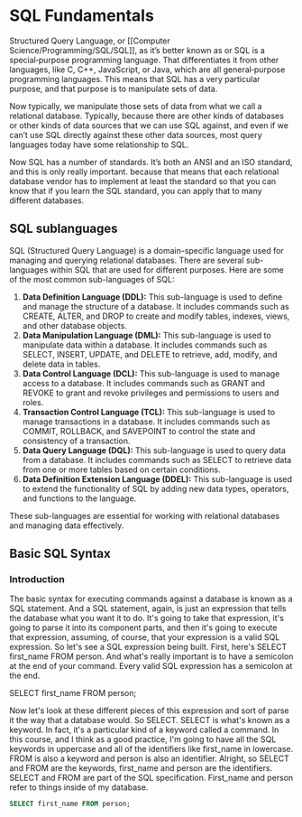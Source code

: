 # SQL Fundamentals

Structured Query Language, or [[Computer Science/Programming/SQL/SQL]], as it’s better known as or SQL is a special‑purpose programming language. That differentiates it from other languages, like C, C++, JavaScript, or Java, which are all general‑purpose programming languages. This means that SQL has a very particular purpose, and that purpose is to manipulate sets of data.

Now typically, we manipulate those sets of data from what we call a relational database. Typically, because there are other kinds of databases or other kinds of data sources that we can use SQL against, and even if we can’t use SQL directly against these other data sources, most query languages today have some relationship to SQL.

Now SQL has a number of standards. It’s both an ANSI and an ISO standard, and this is only really important. because that means that each relational database vendor has to implement at least the standard so that you can know that if you learn the SQL standard, you can apply that to many different databases.

## SQL sublanguages

SQL (Structured Query Language) is a domain-specific language used for managing and querying relational databases. There are several sub-languages within SQL that are used for different purposes. Here are some of the most common sub-languages of SQL:

1. **Data Definition Language (DDL):** This sub-language is used to define and manage the structure of a database. It includes commands such as CREATE, ALTER, and DROP to create and modify tables, indexes, views, and other database objects.
2. **Data Manipulation Language (DML):** This sub-language is used to manipulate data within a database. It includes commands such as SELECT, INSERT, UPDATE, and DELETE to retrieve, add, modify, and delete data in tables.
3. **Data Control Language (DCL):** This sub-language is used to manage access to a database. It includes commands such as GRANT and REVOKE to grant and revoke privileges and permissions to users and roles.
4. **Transaction Control Language (TCL):** This sub-language is used to manage transactions in a database. It includes commands such as COMMIT, ROLLBACK, and SAVEPOINT to control the state and consistency of a transaction.
5. **Data Query Language (DQL):** This sub-language is used to query data from a database. It includes commands such as SELECT to retrieve data from one or more tables based on certain conditions.
6. **Data Definition Extension Language (DDEL):** This sub-language is used to extend the functionality of SQL by adding new data types, operators, and functions to the language.

These sub-languages are essential for working with relational databases and managing data effectively.


## Basic SQL Syntax

### Introduction

The basic syntax for executing commands against a database is known as a SQL statement. And a SQL statement, again, is just an expression that tells the database what you want it to do. It's going to take that expression, it's going to parse it into its component parts, and then it's going to execute that expression, assuming, of course, that your expression is a valid SQL expression. So let's see a SQL expression being built. First, here's SELECT first_name FROM person. And what's really important is to have a semicolon at the end of your command. Every valid SQL expression has a semicolon at the end.

SELECT first_name FROM person;

Now let's look at these different pieces of this expression and sort of parse it the way that a database would. So SELECT. SELECT is what's known as a keyword. In fact, it's a particular kind of a keyword called a command. In this course, and I think as a good practice, I'm going to have all the SQL keywords in uppercase and all of the identifiers like first_name in lowercase. FROM is also a keyword and person is also an identifier. Alright, so SELECT and FROM are the keywords, first_name and person are the identifiers. SELECT and FROM are part of the SQL specification. First_name and person refer to things inside of my database.

```SQL
SELECT first_name FROM person;
```
